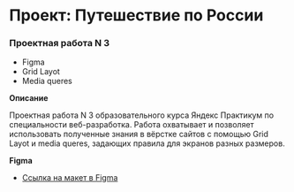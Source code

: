 # Проект: Путешествие по России

### Проектная работа N 3
* Figma
* Grid Layot
* Media queres

**Описание**

Проектная работа N 3 образовательного курса Яндекс Практикум по специальности веб-разработка. Работа охватывает и позволяет использовать полученные знания в вёрстке сайтов с помощью Grid Layot и media queres, задающих правила для экранов разных размеров.

**Figma**

* [Ссылка на макет в Figma](https://www.figma.com/file/5S2WSbEFL6awjVWJ0NWL8Q/Sprint-3_-Russia-_-desktop-mobile?node-id=28503%3A0)

